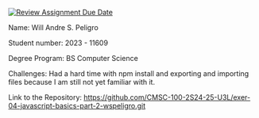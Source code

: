 [![Review Assignment Due Date](https://classroom.github.com/assets/deadline-readme-button-22041afd0340ce965d47ae6ef1cefeee28c7c493a6346c4f15d667ab976d596c.svg)](https://classroom.github.com/a/nWQdyJGq)

Name: Will Andre S. Peligro

Student number: 2023 - 11609

Degree Program: BS Computer Science

Challenges: Had a hard time with npm install and exporting and importing files because I am still not yet familiar with it.

Link to the Repository: https://github.com/CMSC-100-2S24-25-U3L/exer-04-javascript-basics-part-2-wspeligro.git


